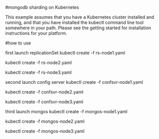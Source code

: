 #mongodb sharding on Kubernetes

This example assumes that you have a Kubernetes cluster installed and running, and that you have installed the kubectl command line tool somewhere in your path. Please see the getting started for installation instructions for your platform.

#how to use

first launch replicationSet
kubectl create -f rs-node1.yaml 
>
kubectl create -f rs-node2.yaml 
>
kubectl create -f rs-node3.yaml

second launch config server
kubectl create -f confsvr-node1.yaml
>
kubectl create -f confsvr-node2.yaml
>
kubectl create -f confsvr-node3.yaml

third launch mongos
kubectl create -f mongos-node1.yaml
>
kubectl create -f mongos-node2.yaml
>
kubectl create -f mongos-node3.yaml
